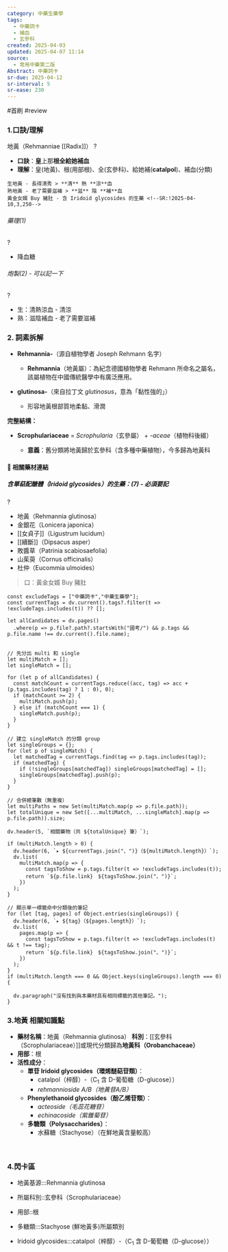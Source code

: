 ```yaml
---
category: 中藥生藥學
tags:
  - 中藥詞卡
  - 補血
  - 玄參科
created: 2025-04-03
updated: 2025-04-07 11:14
source:
  - 常用中藥第二版
Abstract: 中藥詞卡
sr-due: 2025-04-12
sr-interval: 5
sr-ease: 230
---
```


#首刷 #review

### 1.口訣/理解
地黃（Rehmanniae [[Radix]]）
?
- **口訣**：**皇**上那**根全給她補血**
- **理解**：皇(地黃)、根(用部根)、全(玄參科)、給她補(**catalpol**)、補血(分類)
> 
	生地黃 - 長得清秀 > **清** 熱 **涼**血 
	熟地黃 - 老了需要滋補 > **滋** 陰 **補**血
	黃金女婿 Buy 豬肚 - 含 Iridoid glycosides 的生藥 <!--SR:!2025-04-10,3,250-->


###### 藥理(1)
?
- 降血糖 <!--SR:!2025-04-10,3,250-->



###### 炮製(2) - 可以記一下
?
- 生：清熱涼血 - 清涼
- 熟：滋陰補血 - 老了需要滋補<!--SR:!2025-04-10,3,250-->  






### 2. 詞素拆解

- **Rehmannia-**（源自植物學者 Joseph Rehmann 名字）
    
    - **Rehmannia**（地黃屬）：為紀念德國植物學者 Rehmann 所命名之屬名，該屬植物在中國傳統醫學中有廣泛應用。
        
- **glutinosa-**（來自拉丁文 _glutinosus_，意為「黏性強的」）
    
    - 形容地黃根部質地柔黏、滑潤
        
**完整結構：**

- **Scrophulariaceae** = _Scrophularia_（玄參屬） + _-aceae_（植物科後綴）
    
    - **意義**：舊分類將地黃歸於玄參科（含多種中藥植物），今多歸為地黃科



#### 📌 相關藥材連結

##### 含單萜配醣體（Iridoid glycosides）的生藥：(7) - 必須要記
?
- 地黃（Rehmannia glutinosa）
- 金銀花（Lonicera japonica）
- [[女貞子]]（Ligustrum lucidum）
- [[續斷]]（Dipsacus asper）
- 敗醬草（Patrinia scabiosaefolia）
- 山茱萸（Cornus officinalis）
- 杜仲（Eucommia ulmoides）
> 口：黃金女婿 Buy 豬肚 <!--SR:!2025-04-10,3,250-->


```dataviewjs
const excludeTags = ["中藥詞卡","中藥生藥學"];
const currentTags = dv.current().tags?.filter(t => !excludeTags.includes(t)) ?? [];

let allCandidates = dv.pages()
  .where(p => p.file?.path?.startsWith("國考/") && p.tags && p.file.name !== dv.current().file.name);


// 先分出 multi 和 single
let multiMatch = [];
let singleMatch = [];

for (let p of allCandidates) {
  const matchCount = currentTags.reduce((acc, tag) => acc + (p.tags.includes(tag) ? 1 : 0), 0);
  if (matchCount >= 2) {
    multiMatch.push(p);
  } else if (matchCount === 1) {
    singleMatch.push(p);
  }
}

// 建立 singleMatch 的分類 group
let singleGroups = {};
for (let p of singleMatch) {
  let matchedTag = currentTags.find(tag => p.tags.includes(tag));
  if (matchedTag) {
    if (!singleGroups[matchedTag]) singleGroups[matchedTag] = [];
    singleGroups[matchedTag].push(p);
  }
}

// 合併總筆數（無重複）
let multiPaths = new Set(multiMatch.map(p => p.file.path));
let totalUnique = new Set([...multiMatch, ...singleMatch].map(p => p.file.path)).size;

dv.header(5, `相關藥物（共 ${totalUnique} 筆）`);

if (multiMatch.length > 0) {
  dv.header(6, `▸ ${currentTags.join("、")}（${multiMatch.length}）`);
  dv.list(
    multiMatch.map(p => {
      const tagsToShow = p.tags.filter(t => !excludeTags.includes(t));
      return `${p.file.link}　${tagsToShow.join("、")}`;
    })
  );
}

// 顯示單一標籤命中分類後的筆記
for (let [tag, pages] of Object.entries(singleGroups)) {
  dv.header(6, `▸ ${tag}（${pages.length}）`);
  dv.list(
    pages.map(p => {
      const tagsToShow = p.tags.filter(t => !excludeTags.includes(t) && t !== tag);
      return `${p.file.link}　${tagsToShow.join("、")}`;
    })
  );
}
if (multiMatch.length === 0 && Object.keys(singleGroups).length === 0) {

  dv.paragraph("沒有找到與本藥材具有相同標籤的其他筆記。");
}

```



### 3.地黃 相關知識點
- **藥材名稱**：地黃（Rehmannia glutinosa）
    **科別**：[[玄參科（Scrophulariaceae）]]或現代分類歸為**地黃科（Orobanchaceae）**
- **用部**：根
- **活性成分**：
    - **單苷 Iridoid glycosides（環烯醚萜苷類）**：
        - catalpol（梓醇）-（C$_1$ 含 D-葡萄糖（D-glucose））
        - *rehmannioside A/B（地黃苷A/B）*
    - **Phenylethanoid glycosides（酚乙烯苷類）**：
        - *acteoside（毛蕊花糖苷）*
        - *echinacoside（紫錐菊苷）*
    - **多糖類（Polysaccharides）**：
        - 水蘇糖（Stachyose）（在鮮地黃含量較高）

　



### 4.閃卡區

- 地黃基源:::Rehmannia glutinosa <!--SR:!2025-04-09,2,230!2025-04-10,3,250-->
- 所屬科別::玄參科（Scrophulariaceae） <!--SR:!2025-04-10,3,250-->
- 用部::根 <!--SR:!2025-04-10,3,250-->
- 多糖類:::Stachyose (鮮地黃多)所屬類別 <!--SR:!2025-04-10,3,250!2025-04-08,1,210-->

- Iridoid glycosides:::catalpol（梓醇）-（C$_1$ 含 D-葡萄糖（D-glucose）） <!--SR:!2025-04-10,3,250!2025-04-09,2,230-->








